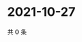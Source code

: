 # 2021-10-27

共 0 条

<!-- BEGIN WEIBO -->
<!-- 最后更新时间 Wed Oct 27 2021 23:12:06 GMT+0800 (China Standard Time) -->

<!-- END WEIBO -->
